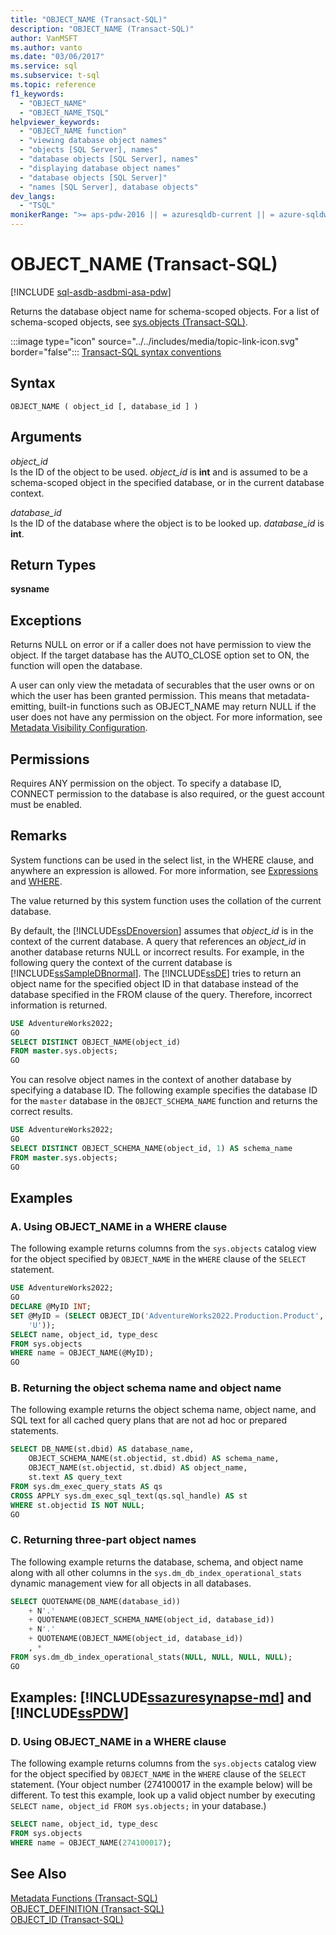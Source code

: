 ```yaml
---
title: "OBJECT_NAME (Transact-SQL)"
description: "OBJECT_NAME (Transact-SQL)"
author: VanMSFT
ms.author: vanto
ms.date: "03/06/2017"
ms.service: sql
ms.subservice: t-sql
ms.topic: reference
f1_keywords:
  - "OBJECT_NAME"
  - "OBJECT_NAME_TSQL"
helpviewer_keywords:
  - "OBJECT_NAME function"
  - "viewing database object names"
  - "objects [SQL Server], names"
  - "database objects [SQL Server], names"
  - "displaying database object names"
  - "database objects [SQL Server]"
  - "names [SQL Server], database objects"
dev_langs:
  - "TSQL"
monikerRange: ">= aps-pdw-2016 || = azuresqldb-current || = azure-sqldw-latest || >= sql-server-2016 || >= sql-server-linux-2017 || = azuresqldb-mi-current"
---
```

# OBJECT_NAME (Transact-SQL)
[!INCLUDE [sql-asdb-asdbmi-asa-pdw](../../includes/applies-to-version/sql-asdb-asdbmi-asa-pdw.md)]

  Returns the database object name for schema-scoped objects. For a list of schema-scoped objects, see [sys.objects &#40;Transact-SQL&#41;](../../relational-databases/system-catalog-views/sys-objects-transact-sql.md).  
  
 :::image type="icon" source="../../includes/media/topic-link-icon.svg" border="false"::: [Transact-SQL syntax conventions](../../t-sql/language-elements/transact-sql-syntax-conventions-transact-sql.md)  
  
## Syntax  
  
```syntaxsql
OBJECT_NAME ( object_id [, database_id ] )  
```  
  
## Arguments
 *object_id*  
 Is the ID of the object to be used. *object_id* is **int** and is assumed to be a schema-scoped object in the specified database, or in the current database context.  
  
 *database_id*  
 Is the ID of the database where the object is to be looked up. *database_id* is **int**.  
  
## Return Types  
 **sysname**  
  
## Exceptions  
 Returns NULL on error or if a caller does not have permission to view the object. If the target database has the AUTO_CLOSE option set to ON, the function will open the database.  
  
 A user can only view the metadata of securables that the user owns or on which the user has been granted permission. This means that metadata-emitting, built-in functions such as OBJECT_NAME may return NULL if the user does not have any permission on the object. For more information, see [Metadata Visibility Configuration](../../relational-databases/security/metadata-visibility-configuration.md).  
  
## Permissions  
 Requires ANY permission on the object. To specify a database ID, CONNECT permission to the database is also required, or the guest account must be enabled.  
  
## Remarks  
 System functions can be used in the select list, in the WHERE clause, and anywhere an expression is allowed. For more information, see [Expressions](../../t-sql/language-elements/expressions-transact-sql.md) and [WHERE](../../t-sql/queries/where-transact-sql.md).  
  
 The value returned by this system function uses the collation of the current database.  
  
 By default, the [!INCLUDE[ssDEnoversion](../../includes/ssdenoversion-md.md)] assumes that *object_id* is in the context of the current database. A query that references an *object_id* in another database returns NULL or incorrect results. For example, in the following query the context of the current database is [!INCLUDE[ssSampleDBnormal](../../includes/sssampledbnormal-md.md)]. The [!INCLUDE[ssDE](../../includes/ssde-md.md)] tries to return an object name for the specified object ID in that database instead of the database specified in the FROM clause of the query. Therefore, incorrect information is returned.  
  
```sql  
USE AdventureWorks2022;  
GO  
SELECT DISTINCT OBJECT_NAME(object_id)  
FROM master.sys.objects;  
GO  
```  
  
 You can resolve object names in the context of another database by specifying a database ID. The following example specifies the database ID for the `master` database in the `OBJECT_SCHEMA_NAME` function and returns the correct results.  
  
```sql  
USE AdventureWorks2022;  
GO  
SELECT DISTINCT OBJECT_SCHEMA_NAME(object_id, 1) AS schema_name  
FROM master.sys.objects;  
GO  
```  
  
## Examples  
  
### A. Using OBJECT_NAME in a WHERE clause  
 The following example returns columns from the `sys.objects` catalog view for the object specified by `OBJECT_NAME` in the `WHERE` clause of the `SELECT` statement.  
  
```sql  
USE AdventureWorks2022;  
GO  
DECLARE @MyID INT;  
SET @MyID = (SELECT OBJECT_ID('AdventureWorks2022.Production.Product',  
    'U'));  
SELECT name, object_id, type_desc  
FROM sys.objects  
WHERE name = OBJECT_NAME(@MyID);  
GO  
```  
  
### B. Returning the object schema name and object name  
 The following example returns the object schema name, object name, and SQL text for all cached query plans that are not ad hoc or prepared statements.  
  
```sql  
SELECT DB_NAME(st.dbid) AS database_name,   
    OBJECT_SCHEMA_NAME(st.objectid, st.dbid) AS schema_name,  
    OBJECT_NAME(st.objectid, st.dbid) AS object_name,   
    st.text AS query_text  
FROM sys.dm_exec_query_stats AS qs  
CROSS APPLY sys.dm_exec_sql_text(qs.sql_handle) AS st  
WHERE st.objectid IS NOT NULL;  
GO  
```  
  
### C. Returning three-part object names  
 The following example returns the database, schema, and object name along with all other columns in the `sys.dm_db_index_operational_stats` dynamic management view for all objects in all databases.  
  
```sql  
SELECT QUOTENAME(DB_NAME(database_id))   
    + N'.'   
    + QUOTENAME(OBJECT_SCHEMA_NAME(object_id, database_id))   
    + N'.'   
    + QUOTENAME(OBJECT_NAME(object_id, database_id))  
    , *   
FROM sys.dm_db_index_operational_stats(NULL, NULL, NULL, NULL);  
GO  
```  
  
## Examples: [!INCLUDE[ssazuresynapse-md](../../includes/ssazuresynapse-md.md)] and [!INCLUDE[ssPDW](../../includes/sspdw-md.md)]  
  
### D. Using OBJECT_NAME in a WHERE clause  
 The following example returns columns from the `sys.objects` catalog view for the object specified by `OBJECT_NAME` in the `WHERE` clause of the `SELECT` statement. (Your object number (274100017 in the example below) will be different.  To test this example, look up a valid object number by executing `SELECT name, object_id FROM sys.objects;` in your database.)  
  
```sql  
SELECT name, object_id, type_desc  
FROM sys.objects  
WHERE name = OBJECT_NAME(274100017);  
```  
  
## See Also  
 [Metadata Functions &#40;Transact-SQL&#41;](../../t-sql/functions/metadata-functions-transact-sql.md)   
 [OBJECT_DEFINITION &#40;Transact-SQL&#41;](../../t-sql/functions/object-definition-transact-sql.md)   
 [OBJECT_ID &#40;Transact-SQL&#41;](../../t-sql/functions/object-id-transact-sql.md)  
  
  


